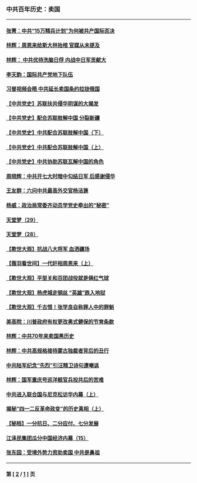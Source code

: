 ### 中共百年历史：卖国
---
#### [张菁：中共“15万精兵计划”为何被共产国际否决](../../pages/nf1176117/n13967677.md?08040430) 
#### [林辉：周恩来给斯大林抬棺 官媒从未提及](../../pages/nf1176117/n13961173.md?08040430) 
#### [林辉： 中共优待洗脑日俘 内战中日军贡献大](../../pages/nf1176117/n13624644.md?08040430) 
#### [李天韵：国际共产党地下队伍](../../pages/nf1176117/n13611808.md?08040430) 
#### [习普视频会晤 中共延长卖国条约拉拢俄国](../../pages/nf1176117/n13060971.md?08040430) 
#### [【中共党史】苏联扶共侵华阴谋的大揭发](../../pages/nf1176117/n13056050.md?08040430) 
#### [【中共党史】配合苏联肢解中国 分裂新疆](../../pages/nf1176117/n13040700.md?08040430) 
#### [【中共党史】中共配合苏联肢解中国（下）](../../pages/nf1176117/n13035660.md?08040430) 
#### [【中共党史】中共配合苏联肢解中国（上）](../../pages/nf1176117/n13030262.md?08040430) 
#### [【中共党史】中共协助苏联瓦解中国的角色](../../pages/nf1176117/n13018109.md?08040430) 
#### [周晓辉：中共开七大时暗中勾结日军 后感谢侵华](../../pages/nf1176117/n12921960.md?08040430) 
#### [王友群：六问中共最高外交官杨洁篪](../../pages/nf1176117/n12836495.md?08040430) 
#### [杨威：政治局常委齐动员学党史牵出的“秘密”](../../pages/nf1176117/n12764642.md?08040430) 
#### [天堂梦（29）](../../pages/nf1176117/n12408465.md?08040430) 
#### [天堂梦（28）](../../pages/nf1176117/n12408309.md?08040430) 
#### [【欺世大观】抗战八大将军 血洒疆场](../../pages/nf1176117/n12357044.md?08040430) 
#### [【薇羽看世间】一代奸相周恩来（上）](../../pages/nf1176117/n12401109.md?08040430) 
#### [【欺世大观】平型关和百团战役就是俩红气球](../../pages/nf1176117/n12359157.md?08040430) 
#### [【欺世大观】杨虎城走钢丝 “英雄”跌入地狱](../../pages/nf1176117/n12358840.md?08040430) 
#### [【欺世大观】千古恨！张学良自称罪人中的罪魁](../../pages/nf1176117/n12358629.md?08040430) 
#### [美高院：川普政府有权更改奥式健保的节育条款](../../pages/nf1176117/n12242171.md?08040430) 
#### [林辉：中共70年来卖国黑历史](../../pages/nf1176117/n11552181.md?08040430) 
#### [林辉：中共高规格接待蒙古独裁者背后的丑行](../../pages/nf1176117/n11225005.md?08040430) 
#### [中共陆军纪念“先烈”引汪精卫诗句遭嘲讽](../../pages/nf1176117/n11153345.md?08040430) 
#### [林辉：国军重庆号巡洋舰官兵投共后的苦难](../../pages/nf1176117/n10997801.md?08040430) 
#### [中共进入联合国与尼克松访华内幕（上）](../../pages/nf1176117/n10138788.md?08040430) 
#### [揭秘“四一二反革命政变”的历史真相（上）](../../pages/nf1176117/n9996650.md?08040430) 
#### [【秘档】一分抗日、二分应付、七分发展](../../pages/nf1176117/n9331484.md?08040430) 
#### [江泽民集团瓜分中国经济内幕（15）](../../pages/nf1176117/n9268584.md?08040430) 
#### [张东园：受境外势力资助卖国 中共是鼻祖](../../pages/nf1176117/n9272480.md?08040430) 

---
#### 第 [ [2](./2.md?08040430) / [1](./1.md?08040430) ] 页
